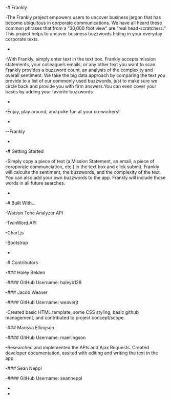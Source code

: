 -# Frankly 



 
-The Frankly project empowers users to uncover business jargon that has become ubiquitous in corporate communications. We have all heard these common phrases that from a “30,000 foot view” are “real head-scratchers.” This project helps to uncover business buzzwords hiding in your everyday corporate texts. 



 
- 



 
-With Frankly, simply enter text in the text box. Frankly accepts mission statements, your colleague’s emails, or any other text you want to scan. Frankly provides a buzzword count, an analysis of the complexity and overall sentiment. We take the big data approach by comparing the text you provide to a list of our commonly used buzzwords, just to make sure we circle back and provide you with firm answers.You can even cover your bases by adding your favorite buzzwords. 



 
- 



 
-Enjoy, play around, and poke fun at your co-workers! 



 
- 



 
--Frankly 



 
- 



 
-# Getting Started 



 
-Simply copy a piece of text (a Mission Statement, an email, a piece of coroporate communciation, etc.) in the text box and click submit. Frankly will calculte the sentiment, the buzzwords, and the complexity of the text. You can also add your own buzzwords to the app. Frankly will include those words in all future searches. 



 
- 



 
-# Built With... 



 
-Watson Tone Analyzer API 



 
-TwinWord API 



 
-Chart.js 



 
-Bootstrap 



 
- 



 
-# Contributors 



 
-### Haley Belden  



 
-#### GitHub Username: haleyb128 



 
-### Jacob Weaver  



 
-#### GitHub Username: weaverjt 



 
-Created basic HTML template, some CSS styling, basic github management, and contributed to project concept/scope. 



 
-### Marissa Ellingson  



 
-#### GitHub Username: maellingson 



 
-Researched and implemented the APIs and Ajax Requests. Created developer documentation, assited with editing and writing the text in the app. 



 
-### Sean Neppl 



 
-#### GitHub Username: seanneppl 



 
- 



 
- 


